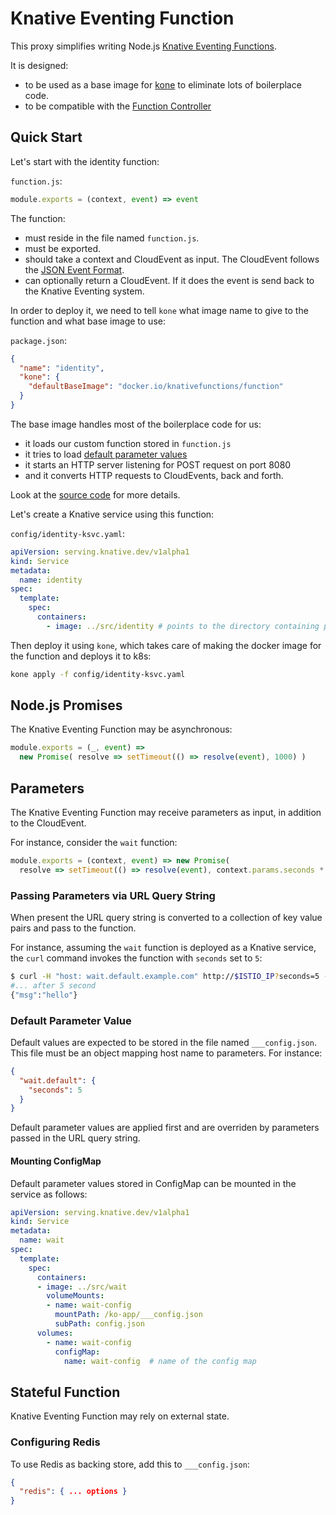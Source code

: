 # Knative Eventing Function

This proxy simplifies writing Node.js [Knative Eventing Functions](https://github.com/knative/eventing/blob/master/docs/spec/interfaces.md#callable).

It is designed:
- to be used as a base image for [kone](https://github.com/ibm/kone) to eliminate lots of boilerplace code.
- to be compatible with the [Function Controller](https://github.com/lionelvillard/knative-functions-controller)

## Quick Start

Let's start with the identity function:

`function.js`:

```js
module.exports = (context, event) => event
```

The function:
- must reside in the file named `function.js`.
- must be exported.
- should take a context and CloudEvent as input. The CloudEvent follows the [JSON Event Format](https://github.com/cloudevents/spec/blob/v1.0/json-format.md#json-event-format-for-cloudevents---version-10).
-  can optionally return a CloudEvent. If it does the event is send back to the Knative Eventing system.

In order to deploy it, we need to tell `kone` what image name to give to the function and what base image to use:

`package.json`:

```json
{
  "name": "identity",
  "kone": {
    "defaultBaseImage": "docker.io/knativefunctions/function"
  }
}
```

The base image handles most of the boilerplace code for us:
- it loads our custom function stored in `function.js`
- it tries to load [default parameter values](#default_parameter_value)
- it starts an HTTP server listening for POST request on port 8080
- and it converts HTTP requests to CloudEvents, back and forth.

Look at the [source code](../../src/function) for more details.

Let's create a Knative service using this function:

`config/identity-ksvc.yaml`:

```yaml
apiVersion: serving.knative.dev/v1alpha1
kind: Service
metadata:
  name: identity
spec:
  template:
    spec:
      containers:
        - image: ../src/identity # points to the directory containing package.json
```

Then deploy it using `kone`, which takes care of making the docker image for the function and  deploys it to k8s:

```sh
kone apply -f config/identity-ksvc.yaml
```

## Node.js Promises

The Knative Eventing Function may be asynchronous:

```js
module.exports = (_, event) =>
  new Promise( resolve => setTimeout(() => resolve(event), 1000) )
```

## Parameters

The Knative Eventing Function may receive parameters as input, in addition to the CloudEvent.

For instance, consider the `wait` function:

```js
module.exports = (context, event) => new Promise(
  resolve => setTimeout(() => resolve(event), context.params.seconds * 1000) )
```

### Passing Parameters via URL Query String

When present the URL query string is converted to a collection of key value pairs and pass to the function.

For instance, assuming the `wait` function is deployed as a Knative service, the `curl` command invokes the function
with `seconds` set to `5`:

```sh
$ curl -H "host: wait.default.example.com" http://$ISTIO_IP?seconds=5 -d '{"msg": "hello"}'
#... after 5 second
{"msg":"hello"}
```

### Default Parameter Value

Default values are expected to be stored in the file named `___config.json`. This file must be an object mapping host name to parameters. For instance:

```json
{
  "wait.default": {
    "seconds": 5
  }
}
```

Default parameter values are applied first and are overriden by parameters passed in the URL query string.

#### Mounting ConfigMap

Default parameter values stored in ConfigMap can be mounted in the service as follows:

```yaml
apiVersion: serving.knative.dev/v1alpha1
kind: Service
metadata:
  name: wait
spec:
  template:
    spec:
      containers:
      - image: ../src/wait
        volumeMounts:
        - name: wait-config
          mountPath: /ko-app/___config.json
          subPath: config.json
      volumes:
        - name: wait-config
          configMap:
            name: wait-config  # name of the config map
```

## Stateful Function

Knative Eventing Function may rely on external state.

### Configuring Redis

To use Redis as backing store, add this to `___config.json`:

```json
{
  "redis": { ... options }
}
```









